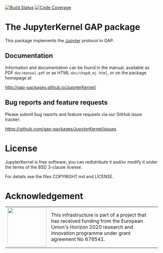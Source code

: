 [![Build Status](https://github.com/ZachNewbery/JupyterKernel/actions/workflows/CI.yml/badge.svg?branch=master)](https://github.com/ZachNewbery/JupyterKernel/actions?query=workflow%3ACI+branch%3Amaster)
[![Code Coverage](https://codecov.io/github/gap-packages/JupyterKernel/coverage.svg?branch=master&token=)](https://codecov.io/gh/gap-packages/JupyterKernel)
# The JupyterKernel GAP package 

This package implements the [Jupyter](https://www.jupyter.org) protocol in GAP.

## Documentation

Information and documentation can be found in the manual, available
as PDF `doc/manual.pdf` or as HTML `doc/chap0_mj.html`, or on the package
homepage at

  <http://gap-packages.github.io/JupyterKernel/>

## Bug reports and feature requests

Please submit bug reports and feature requests via our GitHub issue tracker:

  <https://github.com/gap-packages/JupyterKernel/issues>


# License

JupyterKernel is free software; you can redistribute it and/or modify it under
the terms of the BSD 3-clause license.

For details see the files COPYRIGHT.md and LICENSE.

# Acknowledgement

<table class="none">
<tr>
<td>
  <img src="http://opendreamkit.org/public/logos/Flag_of_Europe.svg" width="128">
</td>
<td>
  This infrastructure is part of a project that has received funding from the
  European Union's Horizon 2020 research and innovation programme under grant
  agreement No 676541.
</td>
</tr>
</table>

